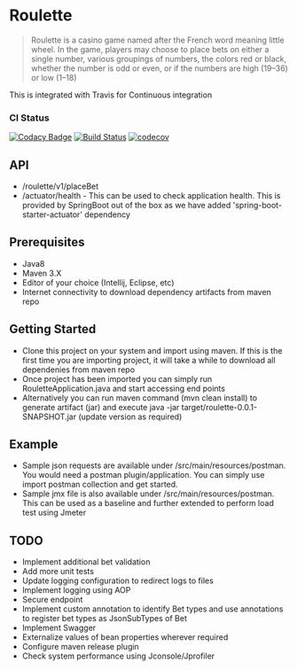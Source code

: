 # Roulette

> Roulette is a casino game named after the French word meaning little wheel. In the game, players may choose to place bets on either a single number, various groupings of numbers, the colors red or black, whether the number is odd or even, or if the numbers are high (19–36) or low (1–18)

This is integrated with Travis for Continuous integration
### CI Status
[![Codacy Badge](https://api.codacy.com/project/badge/Grade/4c69af2133234da5aa2491ab7420414a)](https://app.codacy.com/app/KushalRaichura/roulette?utm_source=github.com&utm_medium=referral&utm_content=KushalRaichura/roulette&utm_campaign=Badge_Grade_Dashboard)
[![Build Status](https://travis-ci.org/KushalRaichura/roulette.svg?branch=master)](https://travis-ci.org/KushalRaichura/roulette)
[![codecov](https://codecov.io/gh/KushalRaichura/roulette/branch/master/graph/badge.svg)](https://codecov.io/gh/KushalRaichura/roulette)

## API
- /roulette/v1/placeBet
- /actuator/health - This can be used to check application health. This is provided by SpringBoot out of the box as we have added 'spring-boot-starter-actuator' dependency

## Prerequisites
- Java8
- Maven 3.X
- Editor of your choice (Intellij, Eclipse, etc)
- Internet connectivity to download dependency artifacts from maven repo

## Getting Started
- Clone this project on your system and import using maven. If this is the first time you are importing project, it will take a while to download all dependenies from maven repo
- Once project has been imported you can simply run RouletteApplication.java and start accessing end points
- Alternatively you can run maven command (mvn clean install) to generate artifact (jar) and execute 
java -jar target/roulette-0.0.1-SNAPSHOT.jar (update version as required)
  

## Example
- Sample json requests are available under /src/main/resources/postman. You would need a postman plugin/application. You can simply use import postman collection and get started. 
- Sample jmx file is also available under /src/main/resources/postman. This can be used as a baseline and further extended to perform load test using Jmeter


## TODO
- Implement additional bet validation
- Add more unit tests
- Update logging configuration to redirect logs to files
- Implement logging using AOP
- Secure endpoint
- Implement custom annotation to identify Bet types and use annotations to register bet types as JsonSubTypes of Bet
- Implement Swagger
- Externalize values of bean properties wherever required
- Configure maven release plugin
- Check system performance using Jconsole/Jprofiler
